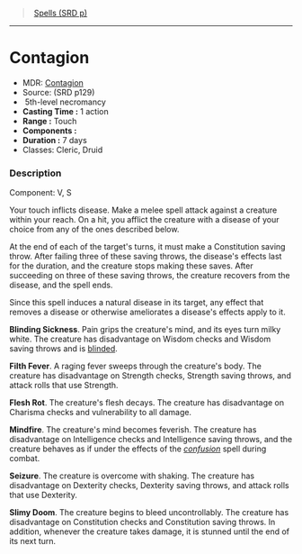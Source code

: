 ﻿---
!SpellItem
Name: Contagion
AltName: '[Contagion](hd_spells_contagion.md)'
Type: necromancy
Level: 5
CastingTime: 1 action
Range: Touch
Duration: 7 days
Classes: Cleric, Druid
Family: SpellVO
Source: (SRD p129)
Id: spells_vo.md#contagion
ParentLink: spells_vo.md#spells-srd-p
ParentName: Spells (SRD p)
NameLevel: 1
Attributes:
  Name: Contagion
  Markdown: >+
    # <!--Name-->Contagion<!--/Name-->


    - MDR: <!--AltName-->[Contagion](hd_spells_contagion.md)<!--/AltName-->

    - Source: <!--Source-->(SRD p129)<!--/Source-->

    -  <!--Level-->5<!--/Level-->th-level <!--Type-->necromancy<!--/Type-->

    - **Casting Time :** <!--CastingTime-->1 action<!--/CastingTime-->

    - **Range :** <!--Range-->Touch<!--/Range-->

    - **Components :** <!--Components--><!--/Components-->

    - **Duration :** <!--Duration-->7 days<!--/Duration-->

    - Classes: <!--Classes-->Cleric, Druid<!--/Classes-->


    ### Description


    Component: V, S


    Your touch inflicts disease. Make a melee spell attack against a creature within your reach. On a hit, you afflict the creature with a disease of your choice from any of the ones described below.


    At the end of each of the target's turns, it must make a Constitution saving throw. After failing three of these saving throws, the disease's effects last for the duration, and the creature stops making these saves. After succeeding on three of these saving throws, the creature recovers from the disease, and the spell ends.


    Since this spell induces a natural disease in its target, any effect that removes a disease or otherwise ameliorates a disease's effects apply to it.


    **Blinding Sickness**. Pain grips the creature's mind, and its eyes turn milky white. The creature has disadvantage on Wisdom checks and Wisdom saving throws and is [blinded](srd_conditions_blinded.md).


    **Filth Fever**. A raging fever sweeps through the creature's body. The creature has disadvantage on Strength checks, Strength saving throws, and attack rolls that use Strength.


    **Flesh Rot**. The creature's flesh decays. The creature has disadvantage on Charisma checks and vulnerability to all damage.


    **Mindfire**. The creature's mind becomes feverish. The creature has disadvantage on Intelligence checks and Intelligence saving throws, and the creature behaves as if under the effects of the _[confusion](hd_spells_confusion.md)_ spell during combat.


    **Seizure**. The creature is overcome with shaking. The creature has disadvantage on Dexterity checks, Dexterity saving throws, and attack rolls that use Dexterity.


    **Slimy Doom**. The creature begins to bleed uncontrollably. The creature has disadvantage on Constitution checks and Constitution saving throws. In addition, whenever the creature takes damage, it is stunned until the end of its next turn.

  AltName: '[Contagion](hd_spells_contagion.md)'
  Source: (SRD p129)
  Level: 5
  Type: necromancy
  CastingTime: 1 action
  Range: Touch
  Duration: 7 days
  Classes: Cleric, Druid
AttributesDictionary: >+
  Name: Contagion

  Markdown: >+

    # <!--Name-->Contagion<!--/Name-->





    - MDR: <!--AltName-->[Contagion](hd_spells_contagion.md)<!--/AltName-->



    - Source: <!--Source-->(SRD p129)<!--/Source-->



    -  <!--Level-->5<!--/Level-->th-level <!--Type-->necromancy<!--/Type-->



    - **Casting Time :** <!--CastingTime-->1 action<!--/CastingTime-->



    - **Range :** <!--Range-->Touch<!--/Range-->



    - **Components :** <!--Components--><!--/Components-->



    - **Duration :** <!--Duration-->7 days<!--/Duration-->



    - Classes: <!--Classes-->Cleric, Druid<!--/Classes-->





    ### Description





    Component: V, S





    Your touch inflicts disease. Make a melee spell attack against a creature within your reach. On a hit, you afflict the creature with a disease of your choice from any of the ones described below.





    At the end of each of the target's turns, it must make a Constitution saving throw. After failing three of these saving throws, the disease's effects last for the duration, and the creature stops making these saves. After succeeding on three of these saving throws, the creature recovers from the disease, and the spell ends.





    Since this spell induces a natural disease in its target, any effect that removes a disease or otherwise ameliorates a disease's effects apply to it.





    **Blinding Sickness**. Pain grips the creature's mind, and its eyes turn milky white. The creature has disadvantage on Wisdom checks and Wisdom saving throws and is [blinded](srd_conditions_blinded.md).





    **Filth Fever**. A raging fever sweeps through the creature's body. The creature has disadvantage on Strength checks, Strength saving throws, and attack rolls that use Strength.





    **Flesh Rot**. The creature's flesh decays. The creature has disadvantage on Charisma checks and vulnerability to all damage.





    **Mindfire**. The creature's mind becomes feverish. The creature has disadvantage on Intelligence checks and Intelligence saving throws, and the creature behaves as if under the effects of the _[confusion](hd_spells_confusion.md)_ spell during combat.





    **Seizure**. The creature is overcome with shaking. The creature has disadvantage on Dexterity checks, Dexterity saving throws, and attack rolls that use Dexterity.





    **Slimy Doom**. The creature begins to bleed uncontrollably. The creature has disadvantage on Constitution checks and Constitution saving throws. In addition, whenever the creature takes damage, it is stunned until the end of its next turn.



  AltName: '[Contagion](hd_spells_contagion.md)'

  Source: (SRD p129)

  Level: 5

  Type: necromancy

  CastingTime: 1 action

  Range: Touch

  Duration: 7 days

  Classes: Cleric, Druid

---
> [Spells (SRD p)](srd_spells.md)

---

# Contagion

- MDR: [Contagion](hd_spells_contagion.md)
- Source: (SRD p129)
-  5th-level necromancy
- **Casting Time :** 1 action
- **Range :** Touch
- **Components :** 
- **Duration :** 7 days
- Classes: Cleric, Druid

### Description

Component: V, S

Your touch inflicts disease. Make a melee spell attack against a creature within your reach. On a hit, you afflict the creature with a disease of your choice from any of the ones described below.

At the end of each of the target's turns, it must make a Constitution saving throw. After failing three of these saving throws, the disease's effects last for the duration, and the creature stops making these saves. After succeeding on three of these saving throws, the creature recovers from the disease, and the spell ends.

Since this spell induces a natural disease in its target, any effect that removes a disease or otherwise ameliorates a disease's effects apply to it.

**Blinding Sickness**. Pain grips the creature's mind, and its eyes turn milky white. The creature has disadvantage on Wisdom checks and Wisdom saving throws and is [blinded](srd_conditions_blinded.md).

**Filth Fever**. A raging fever sweeps through the creature's body. The creature has disadvantage on Strength checks, Strength saving throws, and attack rolls that use Strength.

**Flesh Rot**. The creature's flesh decays. The creature has disadvantage on Charisma checks and vulnerability to all damage.

**Mindfire**. The creature's mind becomes feverish. The creature has disadvantage on Intelligence checks and Intelligence saving throws, and the creature behaves as if under the effects of the _[confusion](hd_spells_confusion.md)_ spell during combat.

**Seizure**. The creature is overcome with shaking. The creature has disadvantage on Dexterity checks, Dexterity saving throws, and attack rolls that use Dexterity.

**Slimy Doom**. The creature begins to bleed uncontrollably. The creature has disadvantage on Constitution checks and Constitution saving throws. In addition, whenever the creature takes damage, it is stunned until the end of its next turn.

